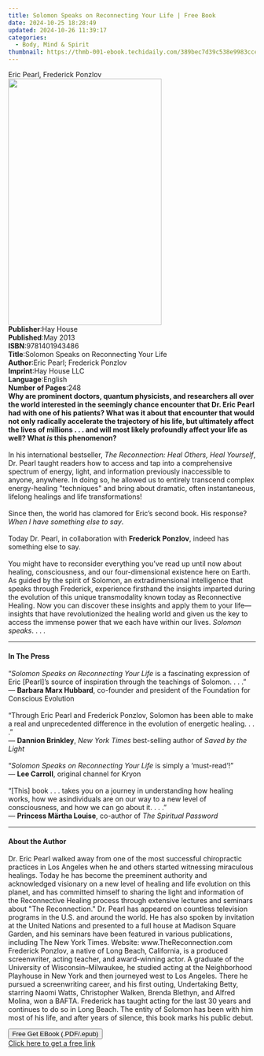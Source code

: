 ```yaml
---
title: Solomon Speaks on Reconnecting Your Life | Free Book
date: 2024-10-25 18:28:49
updated: 2024-10-26 11:39:17
categories:
  - Body, Mind & Spirit
thumbnail: https://thmb-001-ebook.techidaily.com/389bec7d39c538e9983cce0f92b8120a76d843baba67c9dd88eafb282555be56.jpg
---
```

<main id="book-container">
  <div class="flex flex-col">
    <div class="book-brief flex-1 py-6 px-4 sm:p-6 md:py-10 md:px-8">
      <!-- brief-->
      <div class="book-brief-main">Eric Pearl, Frederick Ponzlov</div>
    </div>
    <div
      class="book-meta-info flex-1 grid gap-4 col-start-1 col-end-3 row-start-1 sm:mb-6 sm:grid-cols-4 lg:gap-6 lg:col-start-2 lg:row-end-6 lg:row-span-6 lg:mb-0"
    >
      <div
        class="book-meta-info-left place-content-center mt-4 p-4 text-sm leading-6 col-start-2 col-span-2 dark:text-slate-400"
      >
        <img
          class="w-full h-500 object-cover rounded-lg sm:h-255 sm:col-span-2 lg:col-span-full"
          src="https://img-001-ebook.techidaily.com/3d3863479d5dfad97b5f17db6953a77b7042b910a76fda20aa47475928e40496.jpg"
          alt=""
          width="312"
          height="500"
        />
      </div>
      <div
        class="book-meta-info-right mt-2 col-start-1 row-start-2 col-span-3 self-center"
      >
        <!-- meta data  -->
        <div class="flex flex-col px-4 md:px-8">
          <div class="flex-1">
            <strong>Publisher</strong>:<span class="px-2">Hay House</span>
          </div>
          <div class="flex-1">
            <strong>Published</strong>:<span class="px-2">May 2013</span>
          </div>
          <div class="flex-1">
            <strong>ISBN</strong>:<span class="px-2">9781401943486</span>
          </div>
          <div class="flex-1">
            <strong>Title</strong>:<span class="px-2"
              >Solomon Speaks on Reconnecting Your Life</span
            >
          </div>
          <div class="flex-1">
            <strong>Author</strong>:<span class="px-2"
              >Eric Pearl; Frederick Ponzlov</span
            >
          </div>
          <div class="flex-1">
            <strong>Imprint</strong>:<span class="px-2">Hay House LLC</span>
          </div>
          <div class="flex-1">
            <strong>Language</strong>:<span class="px-2">English</span>
          </div>
          <div class="flex-1">
            <strong>Number of Pages</strong>:<span class="px-2">248</span>
          </div>
        </div>
      </div>
    </div>
    <div class="book-description flex-1 py-6 px-4 sm:p-6 md:py-10 md:px-8">
      <div class="book-description-main">
        <div accordion-content="" id="description">
          <b
            >Why are prominent doctors, quantum physicists, and researchers all
            over the world interested in the seemingly chance encounter that Dr.
            Eric Pearl had with one of his patients? What was it about that
            encounter that would not only radically accelerate the trajectory of
            his life, but ultimately affect the lives of millions . . . and will
            most likely profoundly affect your life as well? What <i>is</i> this
            phenomenon?<br /></b
          ><br />In his international bestseller,
          <i>The Reconnection: Heal Others, Heal Yourself</i>, Dr. Pearl taught
          readers how to access and tap into a comprehensive spectrum of energy,
          light, and information previously inaccessible to anyone, anywhere. In
          doing so, he allowed us to entirely transcend complex energy-healing
          "techniques" and bring about dramatic, often instantaneous, lifelong
          healings and life transformations!<br /><br />Since then, the world
          has clamored for Eric’s second book. His response?
          <i>When I have something else to say</i>.<br /><br />Today Dr. Pearl,
          in collaboration with <b>Frederick Ponzlov</b>, indeed has something
          else to say.<br /><br />You might have to reconsider everything you’ve
          read up until now about healing, consciousness, and our
          four-dimensional existence here on Earth. As guided by the spirit of
          Solomon, an extradimensional intelligence that speaks through
          Frederick, experience firsthand the insights imparted during the
          evolution of this unique transmodality known today as Reconnective
          Healing. Now you can discover these insights and apply them to your
          life—insights that have revolutionized the healing world and given us
          the key to access the immense power that we each have within our
          lives. <i>Solomon speaks</i>. . . .
        </div>
        <div class="accordion-fader"></div>
      </div>
    </div>
    <div class="book-excerpts flex-1 py-6 px-4 sm:p-6 md:py-10 md:px-8">
      <!-- excerpts-->
      <div class="book-excerpts-main">
        <hr />
        <h4 class="placeholder placeholder-heading">
          <span>In The Press</span>
        </h4>
        <p>
          “<i>Solomon Speaks on Reconnecting Your Life</i> is a fascinating
          expression of Eric [Pearl]’s source of inspiration through the
          teachings of Solomon. . . .”<br />— <b>Barbara Marx Hubbard</b>,
          co-founder and president of the Foundation for Conscious Evolution<br /><br />“Through
          Eric Pearl and Frederick Ponzlov, Solomon has been able to make a real
          and unprecedented difference in the evolution of energetic healing. .
          . .”<br />— <b>Dannion Brinkley</b>,
          <i>New York Times </i>best-selling author of
          <i>Saved by the Light<br /><br /></i>“<i
            >Solomon Speaks on Reconnecting Your Life</i
          >
          is simply a ‘must-read’!”<br />— <b>Lee Carroll</b>, original channel
          for Kryon<br /><br />“[This] book . . . takes you on a journey in
          understanding how healing works, how we asindividuals are on our way
          to a new level of consciousness, and how we can go about it. . . .”<br />—
          <b>Princess Märtha Louise</b>, co-author of
          <i>The Spiritual Password</i>
        </p>
      </div>
    </div>
    <div class="book-about-author flex-1 py-6 px-4 sm:p-6 md:py-10 md:px-8">
      <!-- about author-->
      <div class="book-main-author-main">
        <hr />
        <h4 class="placeholder placeholder-heading">
          <span>About the Author</span>
        </h4>
        <p>
          Dr. Eric Pearl walked away from one of the most successful
          chiropractic practices in Los Angeles when he and others started
          witnessing miraculous healings. Today he has become the preeminent
          authority and acknowledged visionary on a new level of healing and
          life evolution on this planet, and has committed himself to sharing
          the light and information of the Reconnective Healing process through
          extensive lectures and seminars about "The Reconnection." Dr. Pearl
          has appeared on countless television programs in the U.S. and around
          the world. He has also spoken by invitation at the United Nations and
          presented to a full house at Madison Square Garden, and his seminars
          have been featured in various publications, including The New York
          Times. Website: www.TheReconnection.com Frederick Ponzlov, a native of
          Long Beach, California, is a produced screenwriter, acting teacher,
          and award-winning actor. A graduate of the University of
          Wisconsin–Milwaukee, he studied acting at the Neighborhood Playhouse
          in New York and then journeyed west to Los Angeles. There he pursued a
          screenwriting career, and his first outing, Undertaking Betty,
          starring Naomi Watts, Christopher Walken, Brenda Blethyn, and Alfred
          Molina, won a BAFTA. Frederick has taught acting for the last 30 years
          and continues to do so in Long Beach. The entity of Solomon has been
          with him most of his life, and after years of silence, this book marks
          his public debut.
        </p>
      </div>
    </div>
    <div class="book-free-get flex-1 py-6 px-4 sm:p-6 md:py-10 md:px-8">
      <button
        id="btn-free-get"
        class="bg-blue-500 hover:bg-blue-700 text-white font-bold py-2 px-4 rounded"
      >
        Free Get EBook (.PDF/.epub)
      </button>
      <div id="countdown-display" class="px-2 text-lg mt-2"></div>
      <a
        id="free-link"
        class="hidden bg-blue-500 hover:bg-blue-700 text-white font-bold py-2 px-4 rounded"
        href="https://www.ebooks.com/en-us/book/96317621/solomon-speaks-on-reconnecting-your-life/eric-pearl/"
        target="_blank"
        >Click here to get a free link</a
      >
    </div>
    <script>
      let countdownTime = 0;
      let countdownInterval = null;
      document
        .getElementById('btn-free-get')
        .addEventListener('click', startCountdown);
      function startCountdown() {
        countdownTime = new Date().getTime() + 60000 * 3;
        countdownInterval = setInterval(updateCountdown, 1000);
        document.getElementById('btn-free-get').disabled = true;
        document
          .getElementById('btn-free-get')
          .classList.add('bg-gray-500', 'cursor-not-allowed');
      }
      function updateCountdown() {
        let currentTime = new Date().getTime();
        let timeLeft = countdownTime - currentTime;
        let secondsLeft = Math.floor(timeLeft / 1000);
        document.getElementById('countdown-display').innerHTML =
          `Remaining time: ${secondsLeft} seconds.`;
        if (secondsLeft <= 0) {
          clearInterval(countdownInterval);
          document.getElementById('btn-free-get').classList.add('hidden');
          document.getElementById('free-link').classList.remove('hidden');
          document.getElementById('countdown-display').innerHTML = '';
        }
      }
    </script>
  </div>
</main>
